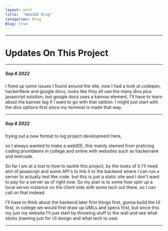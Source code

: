 ```yaml
---
layout: post
title:  "WebIDE Blog"
categories: Blog
Blog: true
---
```


---
# Updates On This Project 
---

##### Sep 8 2022 

I fixed up some issues I found around the site, now I had a look at codepen, hackerRank and google docs, looks like they all use the many divs plus javascript solution, but google docs uses a kanvas element, I'll have to learn about the kanvas tag if I want to go with that opttion. I might just start with the divs options first since my terminal is made that way.

---

##### Sep 8 2022

trying out a new format to log project development here,

so I always wanted to make a webIDE, this mainly stemed from praticing coding promblems in college and online with websites such as hackerrank and leetcode.

So far I am at a lost to how to tackle this project, by the looks of it I'll need alot of javascript and some API's to link it to the backend where I can run a server to actually test the code. but this is just a static site and I don't want to pay for a server as of right now. So my plan is to some how spin up a local server instance on the client side with some tech out there, so I can call on that instead.

I'll have to think about the backend later first things first, gonna build the UI first, in college we would first draw up UMLs and specs first, but since this my just my website I'll just start by throwing stuff to the wall and see what sticks (naming just for UI design and what tech to use)

---


